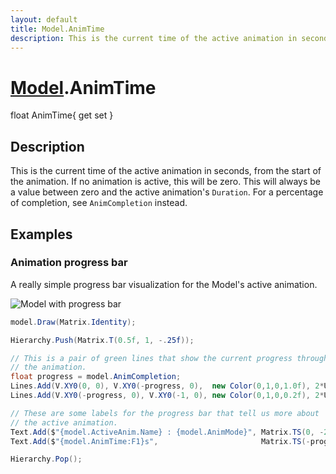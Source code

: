 ```yaml
---
layout: default
title: Model.AnimTime
description: This is the current time of the active animation in seconds, from the start of the animation. If no animation is active, this will be zero. This will always be a value between zero and the active animation's Duration. For a percentage of completion, see AnimCompletion instead.
---
```

# [Model]({{site.url}}/Pages/Reference/Model.html).AnimTime

<div class='signature' markdown='1'>
float AnimTime{ get set }
</div>

## Description
This is the current time of the active animation in
seconds, from the start of the animation. If no animation is
active, this will be zero. This will always be a value between
zero and the active animation's `Duration`. For a percentage of
completion, see `AnimCompletion` instead.


## Examples

### Animation progress bar
A really simple progress bar visualization for the Model's active
animation.

![Model with progress bar]({{site.screen_url}}/AnimProgress.jpg)
```csharp
model.Draw(Matrix.Identity);

Hierarchy.Push(Matrix.T(0.5f, 1, -.25f));

// This is a pair of green lines that show the current progress through
// the animation.
float progress = model.AnimCompletion;
Lines.Add(V.XY0(0, 0), V.XY0(-progress, 0),  new Color(0,1,0,1.0f), 2*U.cm);
Lines.Add(V.XY0(-progress, 0), V.XY0(-1, 0), new Color(0,1,0,0.2f), 2*U.cm);

// These are some labels for the progress bar that tell us more about
// the active animation.
Text.Add($"{model.ActiveAnim.Name} : {model.AnimMode}", Matrix.TS(0, -2*U.cm, 0, 3),        TextAlign.TopLeft);
Text.Add($"{model.AnimTime:F1}s",                       Matrix.TS(-progress, 2*U.cm, 0, 3), TextAlign.BottomCenter);

Hierarchy.Pop();
```

